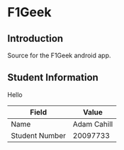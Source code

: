 # F1Geek

## Introduction

Source for the F1Geek android app.

## Student Information

Hello

| Field          | Value       |
|----------------|-------------|
| Name           | Adam Cahill |
| Student Number | 20097733    |
